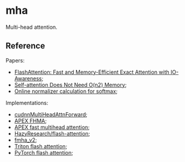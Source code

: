 # mha
Multi-head attention.

## Reference

Papers:

* [FlashAttention: Fast and Memory-Efficient Exact Attention with IO-Awareness](https://arxiv.org/abs/2205.14135);
* [Self-attention Does Not Need O(n2) Memory](https://arxiv.org/abs/2112.05682);
* [Online normalizer calculation for softmax](https://arxiv.org/abs/1805.02867);

Implementations:

* [cudnnMultiHeadAttnForward](https://docs.nvidia.com/deeplearning/cudnn/api/index.html#cudnnMultiHeadAttnForward);
* [APEX FHMA](https://github.com/NVIDIA/apex/tree/master/apex/contrib/fmha);
* [APEX fast multihead attention](https://github.com/NVIDIA/apex/tree/master/apex/contrib/multihead_attn);
* [HazyResearch/flash-attention](https://github.com/HazyResearch/flash-attention);
* [fmha\_v2](https://gitlab-master.nvidia.com/yko/fmha_v2);
* [Triton flash attention](https://github.com/openai/triton/blob/master/python/tutorials/06-fused-attention.py);
* [PyTorch flash attention](https://github.com/pytorch/pytorch/tree/v1.13.0/aten/src/ATen/native/transformers/cuda/flash_attn);


